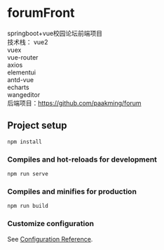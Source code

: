 # forumFront
springboot+vue校园论坛前端项目  
技术栈： 
vue2  
vuex  
vue-router  
axios  
elementui  
antd-vue  
echarts  
wangeditor  
后端项目：https://github.com/paakming/forum  
## Project setup
```
npm install
```

### Compiles and hot-reloads for development
```
npm run serve
```

### Compiles and minifies for production
```
npm run build
```

### Customize configuration
See [Configuration Reference](https://cli.vuejs.org/config/).
